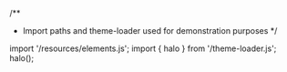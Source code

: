 <!--
type: template
name: tab-bar
-->
/**
 * Import paths and theme-loader used for demonstration purposes
 */

import '/resources/elements.js';
import { halo } from '/theme-loader.js';
halo();
